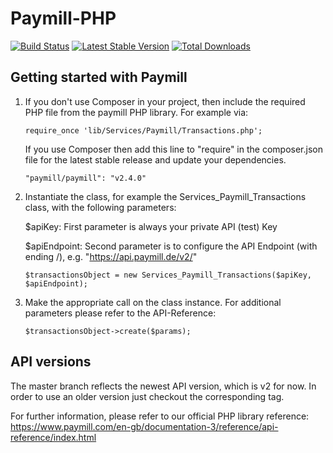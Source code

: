 Paymill-PHP
===========

[![Build Status](https://travis-ci.org/paymill/paymill-php.png?branch=master)](https://travis-ci.org/paymill/paymill-php)
[![Latest Stable Version](https://poser.pugx.org/paymill/paymill/v/stable.png)](https://packagist.org/packages/paymill/paymill)
[![Total Downloads](https://poser.pugx.org/paymill/paymill/downloads.png)](https://packagist.org/packages/paymill/paymill)


Getting started with Paymill
----------------------------

1.  If you don't use Composer in your project, then include the required PHP file from the paymill PHP library. For example via: 

        require_once 'lib/Services/Paymill/Transactions.php';
    
    If you use Composer then add this line to "require" in the composer.json file for the latest stable release and update your dependencies.
    
        "paymill/paymill": "v2.4.0"

2.  Instantiate the class, for example the Services_Paymill_Transactions class, with the following parameters:

    $apiKey: First parameter is always your private API (test) Key

    $apiEndpoint: Second parameter is to configure the API Endpoint (with ending /), e.g. "https://api.paymill.de/v2/"
	
        $transactionsObject = new Services_Paymill_Transactions($apiKey, $apiEndpoint);

3.  Make the appropriate call on the class instance. For additional parameters please refer to the API-Reference:

        $transactionsObject->create($params);

API versions
--------------

The master branch reflects the newest API version, which is v2 for now. In order to use an older version just checkout the corresponding tag.
	
For further information, please refer to our official PHP library reference: https://www.paymill.com/en-gb/documentation-3/reference/api-reference/index.html
